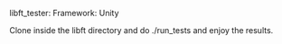 libft_tester:
Framework: Unity

Clone inside the libft directory and do ./run_tests and enjoy the results.
